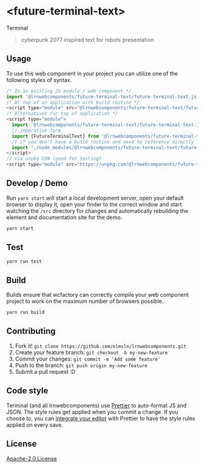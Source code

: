 # &lt;future-terminal-text&gt;

Terminal
> cyberpunk 2077 inspired text for robots presentation

## Usage
To use this web component in your project you can utilize one of the following styles of syntax.

```js
/* In an existing JS module / web component */
import '@lrnwebcomponents/future-terminal-text/future-terminal-text.js';
/* At top of an application with build routine */
<script type="module" src="@lrnwebcomponents/future-terminal-text/future-terminal-text.js"></script>
/* Alternatives for top of application */
<script type="module">
  import '@lrnwebcomponents/future-terminal-text/future-terminal-text.js';
  // imperative form
  import {FutureTerminalText} from '@lrnwebcomponents/future-terminal-text';
  // if you don't have a build routine and need to reference directly
  import './node_modules/@lrnwebcomponents/future-terminal-text/future-terminal-text.js';
</script>
// via unpkg CDN (good for testing)
<script type="module" src="https://unpkg.com/@lrnwebcomponents/future-terminal-text/future-terminal-text.js"></script>
```

## Develop / Demo
Run `yarn start` will start a local development server, open your default browser to display it, open your finder to the correct window and start watching the `/src` directory for changes and automatically rebuilding the element and documentation site for the demo.
```bash
yarn start
```

## Test

```bash
yarn run test
```

## Build
Builds ensure that wcfactory can correctly compile your web component project to
work on the maximum number of browsers possible.
```bash
yarn run build
```

## Contributing

1. Fork it! `git clone https://github.com/elmsln/lrnwebcomponents.git`
2. Create your feature branch: `git checkout -b my-new-feature`
3. Commit your changes: `git commit -m 'Add some feature'`
4. Push to the branch: `git push origin my-new-feature`
5. Submit a pull request :D

## Code style

Terminal (and all lrnwebcomponents) use [Prettier][prettier] to auto-format JS and JSON.  The style rules get applied when you commit a change.  If you choose to, you can [integrate your editor][prettier-ed] with Prettier to have the style rules applied on every save.

[prettier]: https://github.com/prettier/prettier/
[prettier-ed]: https://github.com/prettier/prettier/#editor-integration
[polyserve]: https://github.com/Polymer/polyserve
[web-component-tester]: https://github.com/Polymer/web-component-tester

## License
[Apache-2.0 License](http://opensource.org/licenses/Apache-2.0)